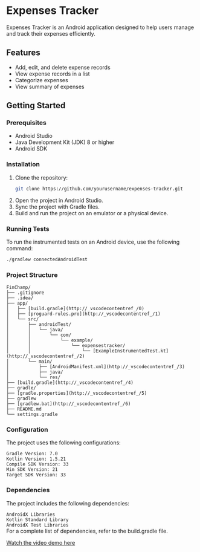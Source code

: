 # Expenses Tracker

Expenses Tracker is an Android application designed to help users manage and track their expenses efficiently.

## Features

- Add, edit, and delete expense records
- View expense records in a list
- Categorize expenses
- View summary of expenses

## Getting Started

### Prerequisites

- Android Studio
- Java Development Kit (JDK) 8 or higher
- Android SDK

### Installation

1. Clone the repository:
    ```sh
    git clone https://github.com/yourusername/expenses-tracker.git
    ```
2. Open the project in Android Studio.
3. Sync the project with Gradle files.
4. Build and run the project on an emulator or a physical device.

### Running Tests

To run the instrumented tests on an Android device, use the following command:

```sh
./gradlew connectedAndroidTest
```

### Project Structure
```
FinChamp/
├── .gitignore
├── .idea/
├── app/
│   ├── [build.gradle](http://_vscodecontentref_/0)
│   ├── [proguard-rules.pro](http://_vscodecontentref_/1)
│   └── src/
│       ├── androidTest/
│       │   └── java/
│       │       └── com/
│       │           └── example/
│       │               └── expensestracker/
│       │                   └── [ExampleInstrumentedTest.kt](http://_vscodecontentref_/2)
│       └── main/
│           ├── [AndroidManifest.xml](http://_vscodecontentref_/3)
│           ├── java/
│           └── res/
├── [build.gradle](http://_vscodecontentref_/4)
├── gradle/
├── [gradle.properties](http://_vscodecontentref_/5)
├── gradlew
├── [gradlew.bat](http://_vscodecontentref_/6)
├── README.md
└── settings.gradle
```


### Configuration
The project uses the following configurations:
```
Gradle Version: 7.0
Kotlin Version: 1.5.21
Compile SDK Version: 33
Min SDK Version: 21
Target SDK Version: 33
```

### Dependencies
The project includes the following dependencies:

`AndroidX Libraries`\
`Kotlin Standard Library`\
`AndroidX Test Libraries`\
For a complete list of dependencies, refer to the build.gradle file.


[Watch the video demo here](https://drive.google.com/file/d/1xr9Ld6r3lZAIeQSBm7zUEOGoGzf8Zh53/view?usp=drive_link)
